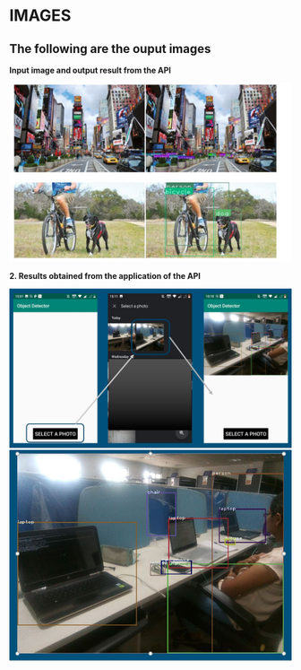 # IMAGES
## The following are the ouput images
   **Input image and output result from the API** 
      
   <img src="https://github.com/loveleen-amar/LTTS-SDLC-UNIT/blob/main/6_ImagesAndVideos/output.JPG" width="700">  



   **2. Results obtained from the application of the API**
     
   <img src="https://github.com/loveleen-amar/LTTS-SDLC-UNIT/blob/main/6_ImagesAndVideos/app%20output.JPG" width="900">  
   
   
   <img src="https://github.com/loveleen-amar/LTTS-SDLC-UNIT/blob/main/6_ImagesAndVideos/app%20output2.JPG" width="900">  
     
